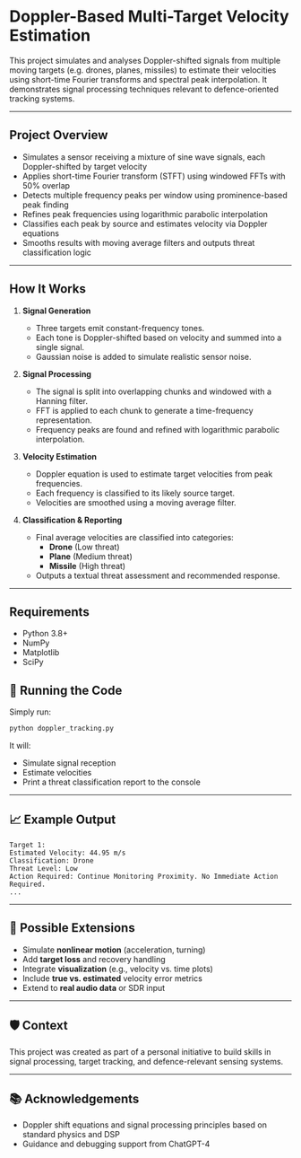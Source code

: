 # Doppler-Based Multi-Target Velocity Estimation

This project simulates and analyses Doppler-shifted signals from multiple moving targets (e.g. drones, planes, missiles) to estimate their velocities using short-time Fourier transforms and spectral peak interpolation. It demonstrates signal processing techniques relevant to defence-oriented tracking systems.

---

## Project Overview

- Simulates a sensor receiving a mixture of sine wave signals, each Doppler-shifted by target velocity
- Applies short-time Fourier transform (STFT) using windowed FFTs with 50% overlap
- Detects multiple frequency peaks per window using prominence-based peak finding
- Refines peak frequencies using logarithmic parabolic interpolation
- Classifies each peak by source and estimates velocity via Doppler equations
- Smooths results with moving average filters and outputs threat classification logic

---

## How It Works

1. **Signal Generation**
   - Three targets emit constant-frequency tones.
   - Each tone is Doppler-shifted based on velocity and summed into a single signal.
   - Gaussian noise is added to simulate realistic sensor noise.

2. **Signal Processing**
   - The signal is split into overlapping chunks and windowed with a Hanning filter.
   - FFT is applied to each chunk to generate a time-frequency representation.
   - Frequency peaks are found and refined with logarithmic parabolic interpolation.

3. **Velocity Estimation**
   - Doppler equation is used to estimate target velocities from peak frequencies.
   - Each frequency is classified to its likely source target.
   - Velocities are smoothed using a moving average filter.

4. **Classification & Reporting**
   - Final average velocities are classified into categories:
     - **Drone** (Low threat)
     - **Plane** (Medium threat)
     - **Missile** (High threat)
   - Outputs a textual threat assessment and recommended response.

---

## Requirements

- Python 3.8+
- NumPy
- Matplotlib
- SciPy

## 🚀 Running the Code

Simply run:

```bash
python doppler_tracking.py
```

It will:
- Simulate signal reception
- Estimate velocities
- Print a threat classification report to the console

---

## 📈 Example Output

```
Target 1:
Estimated Velocity: 44.95 m/s
Classification: Drone
Threat Level: Low
Action Required: Continue Monitoring Proximity. No Immediate Action Required.
...
```

---

## 🔄 Possible Extensions

- Simulate **nonlinear motion** (acceleration, turning)
- Add **target loss** and recovery handling
- Integrate **visualization** (e.g., velocity vs. time plots)
- Include **true vs. estimated** velocity error metrics
- Extend to **real audio data** or SDR input

---

## 🛡️ Context

This project was created as part of a personal initiative to build skills in signal processing, target tracking, and defence-relevant sensing systems.

---

## 📚 Acknowledgements

- Doppler shift equations and signal processing principles based on standard physics and DSP
- Guidance and debugging support from ChatGPT-4
